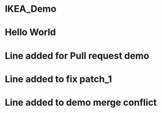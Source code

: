 # IKEA_Demo
# Hello World
# Line added for Pull request demo 
# Line added to fix patch_1
# Line added to demo merge conflict

